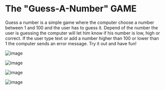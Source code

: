 # The "Guess-A-Number" GAME
Guess a number is a simple game where the computer choose a number between 1 and 100 and the user has to guess it. Depend of the number the user is guessing the computer will let him know if his number is low, high or correct. If the user type text or add a number higher than 100 or lower than 1 the computer sends an error message. Try it out and have fun!


![image](https://user-images.githubusercontent.com/123004995/214475297-aa005e85-cb5e-41e5-a9e5-b277ea762952.png)

![image](https://user-images.githubusercontent.com/123004995/214475387-4c5c7f29-858f-4b9a-a033-3e7d563349a0.png)

![image](https://user-images.githubusercontent.com/123004995/214475463-71ec1da4-970e-4607-8630-071471d13ecb.png)

![image](https://user-images.githubusercontent.com/123004995/214475567-74ee8278-ef4e-4e0c-846e-ce2019e504ea.png)
